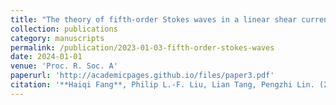 ```yaml
---
title: "The theory of fifth-order Stokes waves in a linear shear current"
collection: publications
category: manuscripts
permalink: /publication/2023-01-03-fifth-order-stokes-waves
date: 2024-01-01
venue: 'Proc. R. Soc. A'
paperurl: 'http://academicpages.github.io/files/paper3.pdf'
citation: '**Haiqi Fang**, Philip L.-F. Liu, Lian Tang, Pengzhi Lin. (2023). &quot;The theory of fifth-order Stokes waves in a linear shear current.&quot; <i>Proc. R. Soc. A</i>, 479: 20230565. [doi: 10.1098/rspa.2023.0565](https://doi.org/10.1098/rspa.2023.0565)'
---
```


